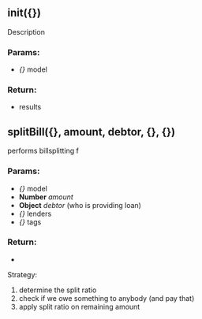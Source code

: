 

<!-- Start lib/user.js -->

## init({})

Description

### Params:

* *{}* model

### Return:

* results

## splitBill({}, amount, debtor, {}, {})

performs billsplitting f

### Params:

* *{}* model
* **Number** *amount* 
* **Object** *debtor* (who is providing loan)
* *{}* lenders
* *{}* tags

### Return:

* 

Strategy:

1. determine the split ratio 
2. check if we owe something to anybody (and pay that)
3. apply split ratio on remaining amount

<!-- End lib/user.js -->

